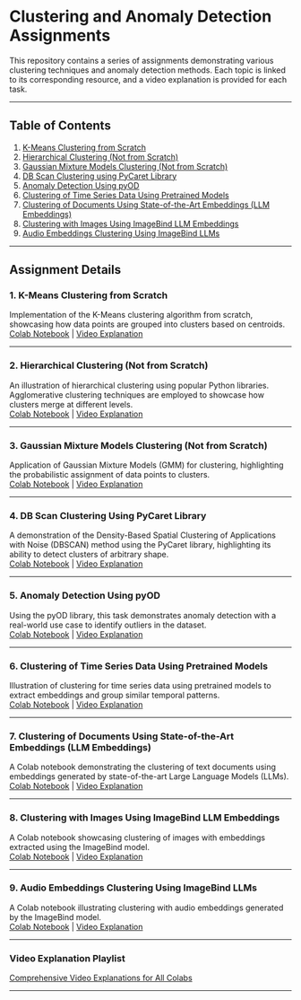 # Clustering and Anomaly Detection Assignments

This repository contains a series of assignments demonstrating various clustering techniques and anomaly detection methods. Each topic is linked to its corresponding resource, and a video explanation is provided for each task.

---

## Table of Contents

1. [K-Means Clustering from Scratch](#)
2. [Hierarchical Clustering (Not from Scratch)](#)
3. [Gaussian Mixture Models Clustering (Not from Scratch)](#)
4. [DB Scan Clustering using PyCaret Library](#)
5. [Anomaly Detection Using pyOD](#)
6. [Clustering of Time Series Data Using Pretrained Models](#)
7. [Clustering of Documents Using State-of-the-Art Embeddings (LLM Embeddings)](#)
8. [Clustering with Images Using ImageBind LLM Embeddings](#)
9. [Audio Embeddings Clustering Using ImageBind LLMs](#)

---

## Assignment Details

### 1. K-Means Clustering from Scratch
Implementation of the K-Means clustering algorithm from scratch, showcasing how data points are grouped into clusters based on centroids.  
[Colab Notebook](#) | [Video Explanation](#)

---

### 2. Hierarchical Clustering (Not from Scratch)
An illustration of hierarchical clustering using popular Python libraries. Agglomerative clustering techniques are employed to showcase how clusters merge at different levels.  
[Colab Notebook](#) | [Video Explanation](#)

---

### 3. Gaussian Mixture Models Clustering (Not from Scratch)
Application of Gaussian Mixture Models (GMM) for clustering, highlighting the probabilistic assignment of data points to clusters.  
[Colab Notebook](#) | [Video Explanation](#)

---

### 4. DB Scan Clustering Using PyCaret Library
A demonstration of the Density-Based Spatial Clustering of Applications with Noise (DBSCAN) method using the PyCaret library, highlighting its ability to detect clusters of arbitrary shape.  
[Colab Notebook](#) | [Video Explanation](#)

---

### 5. Anomaly Detection Using pyOD
Using the pyOD library, this task demonstrates anomaly detection with a real-world use case to identify outliers in the dataset.  
[Colab Notebook](#) | [Video Explanation](#)

---

### 6. Clustering of Time Series Data Using Pretrained Models
Illustration of clustering for time series data using pretrained models to extract embeddings and group similar temporal patterns.  
[Colab Notebook](#) | [Video Explanation](#)

---

### 7. Clustering of Documents Using State-of-the-Art Embeddings (LLM Embeddings)
A Colab notebook demonstrating the clustering of text documents using embeddings generated by state-of-the-art Large Language Models (LLMs).  
[Colab Notebook](#) | [Video Explanation](#)

---

### 8. Clustering with Images Using ImageBind LLM Embeddings
A Colab notebook showcasing clustering of images with embeddings extracted using the ImageBind model.  
[Colab Notebook](#) | [Video Explanation](#)

---

### 9. Audio Embeddings Clustering Using ImageBind LLMs
A Colab notebook illustrating clustering with audio embeddings generated by the ImageBind model.  
[Colab Notebook](#) | [Video Explanation](#)

---

### Video Explanation Playlist
[Comprehensive Video Explanations for All Colabs](#)

---




